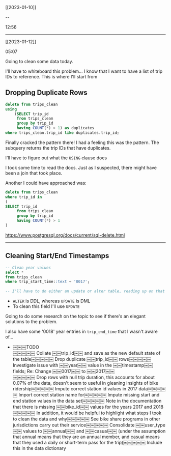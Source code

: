 [[2023-01-10]]

--

12:56

---
[[2023-01-12]]

05:07

Going to clean some data today.

I'll have to whiteboard this problem... I know that I want to have a list of trip IDs to reference. This is where I'll start from

## Dropping Duplicate Rows
```sql
delete from trips_clean
using
    (SELECT trip_id
     from trips_clean
     group by trip_id
     having COUNT(*) > 1) as duplicates
where trips_clean.trip_id like duplicates.trip_id;
```

Finally cracked the pattern there! I had a feeling this was the pattern. The subquery returns the trip IDs that have duplicates.

I'll have to figure out what the `USING` clause does

I took some time to read the docs. Just as I suspected, there might have been a join that took place.

Another I could have approached was:

``` sql
delete from trips_clean
where trip_id in
(
SELECT trip_id
     from trips_clean
     group by trip_id
     having COUNT(*) > 1
)
```

https://www.postgresql.org/docs/current/sql-delete.html

---

## Cleaning Start/End Timestamps

``` sql
-- Clean year values  
select *  
from trips_clean  
where trip_start_time::text ~ '0017';  
  
-- I'll have to do either an update or alter table, reading up on that now
```

- `ALTER` is DDL, whereas `UPDATE` is DML
- To clean this field I'll use `UPDATE`

Going to do some research on the topic to see if there's an elegant solutions to the problem.

I also have some '0018' year entries in `trip_end_time` that I wasn't aware of...

 - ￼￼￼TODO  
￼￼￼￼￼ Collate ￼￼trip_id￼￼ and save as the new default state of the table￼￼￼￼￼ Drop duplicate ￼￼trip_id￼￼ rows￼￼￼￼￼ Investigate issue with ￼￼year￼￼ value in the ￼￼timestamp￼￼ fields; Re: Change ￼￼0017￼￼ to ￼￼2017￼￼  
￼￼￼￼￼ Drop rows with null trip duration, this accounts for about 0.07% of the data, doesn't seem to useful in gleaning insights of bike ridership￼￼￼￼￼ Impute correct station id values in 2017 data￼￼￼￼￼ Import correct station name for￼￼￼￼￼ Impute missing start and end station values in the data set￼￼￼￼￼ Note in the documentation that there is missing ￼￼bike_id￼￼ values for the years 2017 and 2018￼￼￼￼￼ In addition, it would be helpful to highlight what steps I took to clean the data and why￼￼￼￼￼ See bike share programs in other jurisdictions carry out their service￼￼￼￼￼ Consolidate ￼￼user_type￼￼ values to ￼￼annual￼￼ and ￼￼casual￼￼ (under the assumption that annual means that they are an annual member, and casual means that they used a daily or short-term pass for the trip)￼￼￼￼￼ Include this in the data dictionary